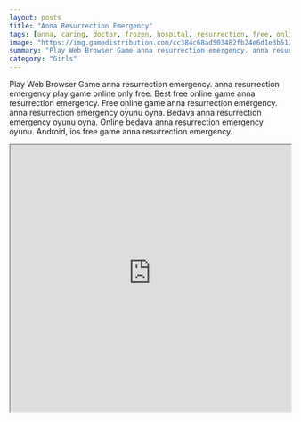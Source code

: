```yaml
---
layout: posts
title: "Anna Resurrection Emergency"
tags: [anna, caring, doctor, frozen, hospital, resurrection, free, online, games, oyna, game, free, games, play, play, games]
image: "https://img.gamedistribution.com/cc384c68ad503482fb24e6d1e3b512ae.jpg"
summary: "Play Web Browser Game anna resurrection emergency. anna resurrection emergency play game online only free. Best free online game anna resurrection emergency. Free online game anna resurrection emergency. anna resurrection emergency oyunu oyna. Bedava anna resurrection emergency oyunu oyna. Online bedava anna resurrection emergency oyunu. Android, ios free game anna resurrection emergency."
category: "Girls"
---
```


Play Web Browser Game anna resurrection emergency. anna resurrection emergency play game online only free. Best free online game anna resurrection emergency. Free online game anna resurrection emergency. anna resurrection emergency oyunu oyna. Bedava anna resurrection emergency oyunu oyna. Online bedava anna resurrection emergency oyunu. Android, ios free game anna resurrection emergency.

<iframe width="100%" height="480px;" src="https://flash.gamedistribution.com?game=cc384c68ad503482fb24e6d1e3b512ae"></iframe>